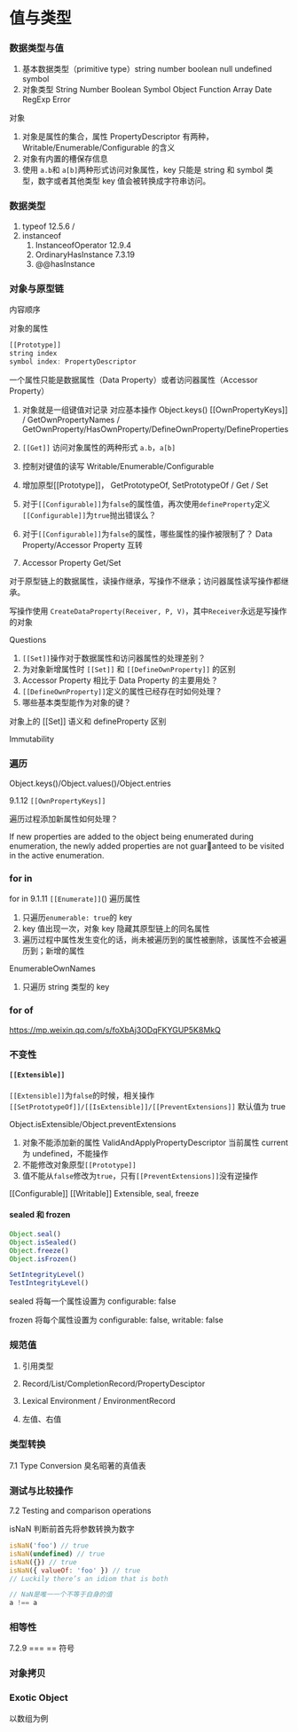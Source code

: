 # 值与类型

### 数据类型与值

1. 基本数据类型（primitive type）string number boolean null undefined symbol
1. 对象类型 String Number Boolean Symbol Object Function Array Date RegExp Error

对象

1. 对象是属性的集合，属性 PropertyDescriptor 有两种，Writable/Enumerable/Configurable 的含义
1. 对象有内置的槽保存信息
1. 使用 `a.b`和 `a[b]`两种形式访问对象属性，key 只能是 string 和 symbol 类型，数字或者其他类型 key 值会被转换成字符串访问。

### 数据类型

1. typeof 12.5.6 /
1. instanceof
   1. InstanceofOperator 12.9.4
   1. OrdinaryHasInstance 7.3.19
   1. @@hasInstance

### 对象与原型链

内容顺序

对象的属性

```js
[[Prototype]]
string index
symbol index: PropertyDescriptor
```

一个属性只能是数据属性（Data Property）或者访问器属性（Accessor Property）

1. 对象就是一组键值对记录 对应基本操作 Object.keys() [[OwnPropertyKeys]] / GetOwnPropertyNames / GetOwnProperty/HasOwnProperty/DefineOwnProperty/DefineProperties

1. `[[Get]]` 访问对象属性的两种形式 `a.b`，`a[b]`
1. 控制对键值的读写 Writable/Enumerable/Configurable
1. 增加原型[[Prototype]]， GetPrototypeOf, SetPrototypeOf / Get / Set
1. 对于`[[Configurable]]`为`false`的属性值，再次使用`defineProperty`定义`[[Configurable]]`为`true`抛出错误么？
1. 对于`[[Configurable]]`为`false`的属性，哪些属性的操作被限制了？ Data Property/Accessor Property 互转
1. Accessor Property Get/Set

对于原型链上的数据属性，读操作继承，写操作不继承；访问器属性读写操作都继承。

写操作使用 `CreateDataProperty(Receiver, P, V)`，其中`Receiver`永远是写操作的对象

Questions

1. `[[Set]]`操作对于数据属性和访问器属性的处理差别？
1. 为对象新增属性时 `[[Set]]` 和 `[[DefineOwnProperty]]` 的区别
1. Accessor Property 相比于 Data Property 的主要用处？
1. `[[DefineOwnProperty]]`定义的属性已经存在时如何处理？
1. 哪些基本类型能作为对象的键？

对象上的 [[Set]] 语义和 defineProperty 区别

Immutability

### 遍历

Object.keys()/Object.values()/Object.entries

9.1.12 `[[OwnPropertyKeys]]`

遍历过程添加新属性如何处理？

If new properties are added to the object being enumerated
during enumeration, the newly added properties are not guaranteed to be visited in the active enumeration.

### for in

for in 9.1.11 `[[Enumerate]]`() 遍历属性

1. 只遍历`enumerable: true`的 key
1. key 值出现一次，对象 key 隐藏其原型链上的同名属性
1. 遍历过程中属性发生变化的话，尚未被遍历到的属性被删除，该属性不会被遍历到；新增的属性

EnumerableOwnNames

1. 只遍历 string 类型的 key

### for of

https://mp.weixin.qq.com/s/foXbAj3ODqFKYGUP5K8MkQ

### 不变性

#### `[[Extensible]]`

`[[Extensible]]`为`false`的时候，相关操作 `[[SetPrototypeOf]]/[[IsExtensible]]/[[PreventExtensions]]`
默认值为 true

Object.isExtensible/Object.preventExtensions

1. 对象不能添加新的属性 ValidAndApplyPropertyDescriptor 当前属性 current 为 undefined，不能操作
1. 不能修改对象原型`[[Prototype]]`
1. 值不能从`false`修改为`true`，只有`[[PreventExtensions]]`没有逆操作

[[Configurable]] [[Writable]]
Extensible, seal, freeze

#### sealed 和 frozen

```js
Object.seal()
Object.isSealed()
Object.freeze()
Object.isFrozen()

SetIntegrityLevel()
TestIntegrityLevel()
```

sealed 将每一个属性设置为 configurable: false

frozen 将每个属性设置为 configurable: false, writable: false

### 规范值

1. 引用类型
1. Record/List/CompletionRecord/PropertyDesciptor
1. Lexical Environment / EnvironmentRecord

1. 左值、右值

### 类型转换

7.1 Type Conversion 臭名昭著的真值表

### 测试与比较操作

7.2 Testing and comparison operations

isNaN 判断前首先将参数转换为数字

```js
isNaN('foo') // true
isNaN(undefined) // true
isNaN({}) // true
isNaN({ valueOf: 'foo' }) // true
// Luckily there’s an idiom that is both

// NaN是唯一一个不等于自身的值
a !== a
```

### 相等性

7.2.9 === == 符号

### 对象拷贝

### Exotic Object

以数组为例
